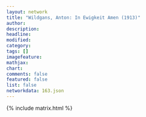```yaml
---
layout: network
title: "Wildgans, Anton: In Ewigkeit Amen (1913)"
author:
description:
headline:
modified:
category:
tags: []
imagefeature: 
mathjax: 
chart: 
comments: false
featured: false
list: false
networkdata: 163.json
---
```

{% include matrix.html %}
